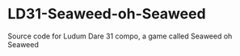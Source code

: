 LD31-Seaweed-oh-Seaweed
=======================

Source code for Ludum Dare 31 compo, a game called Seaweed oh Seaweed
